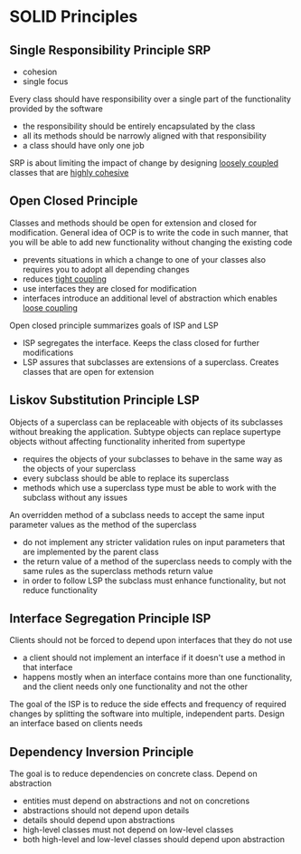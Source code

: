 # SOLID Principles

## Single Responsibility Principle SRP

- cohesion
- single focus

Every class should have responsibility over a single part of the functionality provided by the software

- the responsibility should be entirely encapsulated by the class
- all its methods should be narrowly aligned with that responsibility
- a class should have only one job

SRP is about limiting the impact of change by designing [loosely coupled](../../oop/fundamental_oop_concepts.md#coupling) classes that are [highly cohesive](../../oop/fundamental_oop_concepts.md#cohesion)

## Open Closed Principle

Classes and methods should be open for extension and closed for modification. General idea of OCP is to write the code in such manner, that you will be able to add new functionality without changing the existing code

- prevents situations in which a change to one of your classes also requires you to adopt all depending changes
- reduces [tight coupling](../../oop/fundamental_oop_concepts.md#coupling)
- use interfaces they are closed for modification
- interfaces introduce an additional level of abstraction which enables [loose coupling](../../oop/fundamental_oop_concepts.md#coupling)

Open closed principle summarizes goals of ISP and LSP

- ISP segregates the interface. Keeps the class closed for further modifications
- LSP assures that subclasses are extensions of a superclass. Creates classes that  are open for extension

## Liskov Substitution Principle LSP

Objects of a superclass can be replaceable with objects of its subclasses without breaking the application. Subtype objects can replace supertype objects without affecting functionality inherited from supertype

- requires the objects of your subclasses to behave in the same way as the objects of your superclass
- every subclass should be able to replace its superclass
- methods which use a superclass type must be able to work with the subclass without any issues

An overridden method of a subclass needs to accept the same input parameter values as the method of the superclass

- do not implement any stricter validation rules on input parameters that are implemented by the parent class
- the return value of a method of the superclass needs to comply with the same rules as the superclass methods return value
- in order to follow LSP the subclass must enhance functionality, but not reduce functionality

## Interface Segregation Principle ISP

Clients should not be forced to depend upon interfaces that they do not use

- a client should not implement an interface if it doesn't use a method in that interface
- happens mostly when an interface contains more than one functionality, and the client needs only one functionality and not the other

The goal of the ISP is to reduce the side effects and frequency of required changes by splitting the software into multiple, independent parts. Design an interface based on clients needs

## Dependency Inversion Principle

The goal is to reduce dependencies on concrete class. Depend on abstraction

- entities must depend on abstractions and not on concretions
- abstractions should not depend upon details
- details should depend upon abstractions
- high-level classes must not depend on low-level classes
- both high-level and low-level classes should depend upon abstraction
